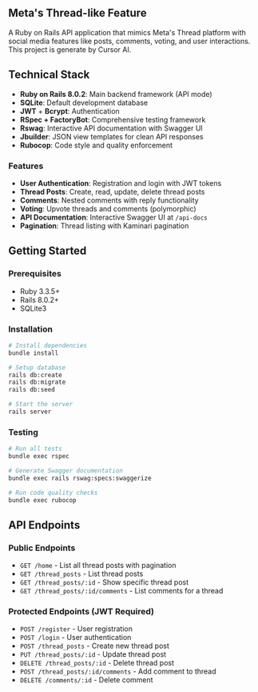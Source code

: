 ## Meta's Thread-like Feature
A Ruby on Rails API application that mimics Meta's Thread platform with social media features like posts, comments, voting, and user interactions.  
This project is generate by Cursor AI.

## Technical Stack

- **Ruby on Rails 8.0.2**: Main backend framework (API mode)
- **SQLite**: Default development database
- **JWT** + **Bcrypt**: Authentication
- **RSpec + FactoryBot**: Comprehensive testing framework
- **Rswag**: Interactive API documentation with Swagger UI
- **Jbuilder**: JSON view templates for clean API responses
- **Rubocop**: Code style and quality enforcement

### Features
- **User Authentication**: Registration and login with JWT tokens
- **Thread Posts**: Create, read, update, delete thread posts
- **Comments**: Nested comments with reply functionality
- **Voting**: Upvote threads and comments (polymorphic)
- **API Documentation**: Interactive Swagger UI at `/api-docs`
- **Pagination**: Thread listing with Kaminari pagination

## Getting Started

### Prerequisites
- Ruby 3.3.5+
- Rails 8.0.2+
- SQLite3

### Installation
```bash
# Install dependencies
bundle install

# Setup database
rails db:create
rails db:migrate
rails db:seed

# Start the server
rails server
```

### Testing
```bash
# Run all tests
bundle exec rspec

# Generate Swagger documentation
bundle exec rails rswag:specs:swaggerize

# Run code quality checks
bundle exec rubocop
```

## API Endpoints

### Public Endpoints
- `GET /home` - List all thread posts with pagination
- `GET /thread_posts` - List thread posts
- `GET /thread_posts/:id` - Show specific thread post
- `GET /thread_posts/:id/comments` - List comments for a thread

### Protected Endpoints (JWT Required)
- `POST /register` - User registration
- `POST /login` - User authentication
- `POST /thread_posts` - Create new thread post
- `PUT /thread_posts/:id` - Update thread post
- `DELETE /thread_posts/:id` - Delete thread post
- `POST /thread_posts/:id/comments` - Add comment to thread
- `DELETE /comments/:id` - Delete comment
